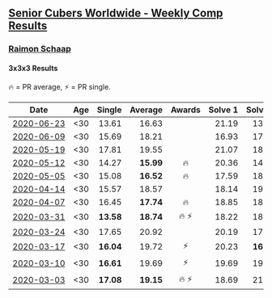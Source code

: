 <style>table {white-space: nowrap;}</style>

## [Senior Cubers Worldwide - Weekly Comp Results](/scw-comp/results/)
### [Raimon Schaap](../raimon_schaap.md)
#### 3x3x3 Results

🔥 = PR average, ⚡ = PR single.

| Date | Age | Single | Average | Awards | Solve 1 | Solve 2 | Solve 3 | Solve 4 | Solve 5 | Video |
| :--: | :--: | --: | --: | :--: | --: | --: | --: | --: | --: | :-- |
| [2020-06-23](../../results/333/2020-06-23.md) | <30 | 13.61 | 16.63 |  | 21.19 | 13.61 | 17.69 | 15.79 | 16.42 | [Link](https://www.facebook.com/events/722150235200875/permalink/725466964869202/) |
| [2020-06-09](../../results/333/2020-06-09.md) | <30 | 15.69 | 18.21 |  | 16.93 | 17.81 | 19.90 | 22.30 | 15.69 | [Link](https://www.facebook.com/events/903549840109576/permalink/907282399736320/) |
| [2020-05-19](../../results/333/2020-05-19.md) | <30 | 17.81 | 19.55 |  | 21.07 | 18.10 | 19.49 | 21.69 | 17.81 | [Link](https://www.facebook.com/events/1880761498725633/permalink/1883970585071391/) |
| [2020-05-12](../../results/333/2020-05-12.md) | <30 | 14.27 | **15.99** | 🔥 | 20.36 | 14.78 | 16.19 | 16.99 | 14.27 | [Link](https://www.facebook.com/events/546188069600739/permalink/547513629468183/) |
| [2020-05-05](../../results/333/2020-05-05.md) | <30 | 15.08 | **16.52** | 🔥 | 17.59 | 18.11 | 15.92 | 16.05 | 15.08 | [Link](https://www.facebook.com/events/3313106775587396/permalink/3313138838917523/) |
| [2020-04-14](../../results/333/2020-04-14.md) | <30 | 15.57 | 18.57 |  | 18.14 | 19.62 | 17.96 | 20.52 | 15.57 | [Link](https://www.facebook.com/events/982619255468618/permalink/986499718413905/) |
| [2020-04-07](../../results/333/2020-04-07.md) | <30 | 16.45 | **17.74** | 🔥 | 18.85 | 18.49 | 17.54 | 17.20 | 16.45 | [Link](https://www.facebook.com/events/510082903229069/permalink/511045453132814/) |
| [2020-03-31](../../results/333/2020-03-31.md) | <30 | **13.58** | **18.74** | 🔥 ⚡ | 18.22 | 18.52 | **13.58** | 19.53 | 19.45 | [Link](https://www.facebook.com/events/207898257161923/permalink/208006567151092/) |
| [2020-03-24](../../results/333/2020-03-24.md) | <30 | 17.65 | 20.92 |  | 20.19 | 17.65 | 19.93 | 22.65 | 23.32 | [Link](https://www.facebook.com/events/524456301543611/permalink/525019004820674/) |
| [2020-03-17](../../results/333/2020-03-17.md) | <30 | **16.04** | 19.72 | ⚡ | 20.23 | **16.04** | DNF | 21.77 | 17.16 | [Link](https://www.facebook.com/events/280686576235146/permalink/282569466046857/) |
| [2020-03-10](../../results/333/2020-03-10.md) | <30 | **16.61** | 19.69 | ⚡ | 19.69 | 19.90 | 19.50 | **16.61** | 20.27 | [Link](https://www.facebook.com/events/164742401163863/permalink/164788741159229/) |
| [2020-03-03](../../results/333/2020-03-03.md) | <30 | **17.08** | **19.15** | 🔥 ⚡ | 18.69 | 21.19 | **17.08** | 18.10 | 20.65 | [Link](https://www.facebook.com/events/241721610185997/permalink/243001870057971/) |


<!-- Global site tag (gtag.js) - Google Analytics -->
<script async src="https://www.googletagmanager.com/gtag/js?id=UA-86348435-3"></script>
<script>window.dataLayer = window.dataLayer || []; function gtag() {dataLayer.push(arguments);} gtag('js', new Date()); gtag('config', 'UA-86348435-3');</script>
